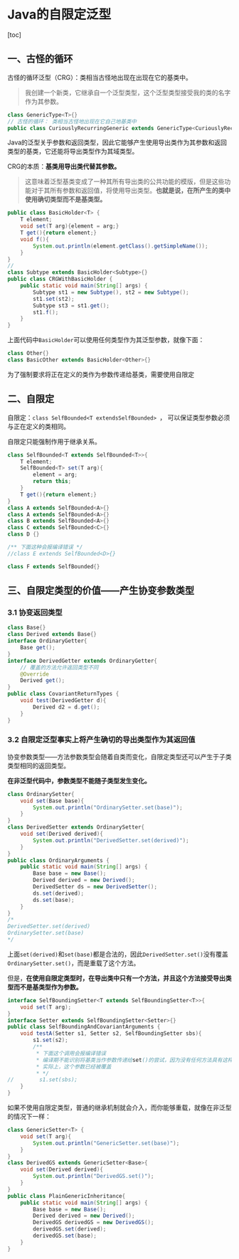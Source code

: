 

# Java的自限定泛型

[toc]

##  一、古怪的循环

古怪的循环泛型（CRG）：类相当古怪地出现在出现在它的基类中。

> 我创建一个新类，它继承自一个泛型类型，这个泛型类型接受我的类的名字作为其参数。

```java
class GenericType<T>{}
// 古怪的循环： 类相当古怪地出现在它自己地基类中
public class CuriouslyRecurringGeneric extends GenericType<CuriouslyRecurringGeneric>{
```

Java的泛型关乎参数和返回类型，因此它能够产生使用导出类作为其参数和返回类型的基类，它还能将导出类型作为其域类型。

CRG的本质：**基类用导出类代替其参数。**

> 这意味着泛型基类变成了一种其所有导出类的公共功能的模版，但是这些功能对于其所有参数和返回值，将使用导出类型。**也就是说，在所产生的类中使用确切类型而不是基类型。**

```java
public class BasicHolder<T> {
    T element;
    void set(T arg){element = arg;}
    T get(){return element;}
    void f(){
        System.out.println(element.getClass().getSimpleName());
    }
}
// 
class Subtype extends BasicHolder<Subtype>{}
public class CRGWithBasicHolder {
    public static void main(String[] args) {
        Subtype st1 = new Subtype(), st2 = new Subtype();
        st1.set(st2);
        Subtype st3 = st1.get();
        st1.f();
    }
}
```

上面代码中`BasicHolder`可以使用任何类型作为其泛型参数，就像下面：

```java
class Other{}
class BasicOther extends BasicHolder<Other>{}
```

为了强制要求将正在定义的类作为参数传递给基类，需要使用自限定

## 二、自限定

自限定：`class SelfBounded<T extendsSelfBounded> `， 可以保证类型参数必须与正在定义的类相同。

自限定只能强制作用于继承关系。

```java
class SelfBounded<T extends SelfBounded<T>>{
    T element;
    SelfBounded<T> set(T arg){
        element = arg;
        return this;
    }
    T get(){return element;}
}
class A extends SelfBounded<A>{}
class A extends SelfBounded<A>{}
class B extends SelfBounded<A>{}
class C extends SelfBounded<C>{}
class D {}

/** 下面这种会报编译错误 */
//class E extends SelfBounded<D>{}

class F extends SelfBounded{}
```

## 三、自限定类型的价值——产生协变参数类型

### 3.1 协变返回类型

```java
class Base{}
class Derived extends Base{}
interface OrdinaryGetter{
    Base get();
}
interface DerivedGetter extends OrdinaryGetter{
    // 覆盖的方法允许返回类型不同
    @Override
    Derived get();
}
public class CovariantReturnTypes {
    void test(DerivedGetter d){
        Derived d2 = d.get();
    }
}
```

### 3.2 自限定泛型事实上将产生确切的导出类型作为其返回值

协变参数类型——方法参数类型会随着自类而变化，自限定类型还可以产生于子类类型相同的返回类型。

**在非泛型代码中，参数类型不能随子类型发生变化。**

```java
class OrdinarySetter{
    void set(Base base){
        System.out.println("OrdinarySetter.set(base)");
    }
}
class DerivedSetter extends OrdinarySetter{
    void set(Derived derived){
        System.out.println("DerivedSetter.set(derived)");
    }
}
public class OrdinaryArguments {
    public static void main(String[] args) {
        Base base = new Base();
        Derived derived = new Derived();
        DerivedSetter ds = new DerivedSetter();
        ds.set(derived);
        ds.set(base);
    }
}
/*
DerivedSetter.set(derived)
OrdinarySetter.set(base)
*/
```

上面`set(derived)`和`set(base)`都是合法的，因此`DerivedSetter.set()`没有覆盖`OrdinarySetter.set()`，而是重载了这个方法。

但是，**在使用自限定类型时，在导出类中只有一个方法，并且这个方法接受导出类型而不是基类型作为参数。**

```java
interface SelfBoundingSetter<T extends SelfBoundingSetter<T>>{
    void set(T arg);
}
interface Setter extends SelfBoundingSetter<Setter>{}
public class SelfBoundingAndCovariantArguments {
    void testA(Setter s1, Setter s2, SelfBoundingSetter sbs){
        s1.set(s2);
        /** 
         * 下面这个调用会报编译错误
         * 编译期不能识别将基类当作参数传递给set()的尝试，因为没有任何方法具有这样的签名
         * 实际上，这个参数已经被覆盖
         * */
//        s1.set(sbs);
    }
}
```

如果不使用自限定类型，普通的继承机制就会介入，而你能够重载，就像在非泛型的情况下一样：

```java
class GenericSetter<T> {
    void set(T arg){
        System.out.println("GenericSetter.set(base)");
    }
}
class DerivedGS extends GenericSetter<Base>{
    void set(Derived derived){
        System.out.println("DerivedGS.set()");
    }
}
public class PlainGenericInheritance{
    public static void main(String[] args) {
        Base base = new Base();
        Derived derived = new Derived();
        DerivedGS derivedGS = new DerivedGS();
        derivedGS.set(derived);
        derivedGS.set(base);
    }
}
```

